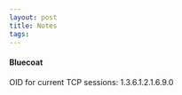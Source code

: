 ```yaml
---
layout: post 
title: Notes
tags: 
---
```


#### Bluecoat

OID for current TCP sessions: 1.3.6.1.2.1.6.9.0
